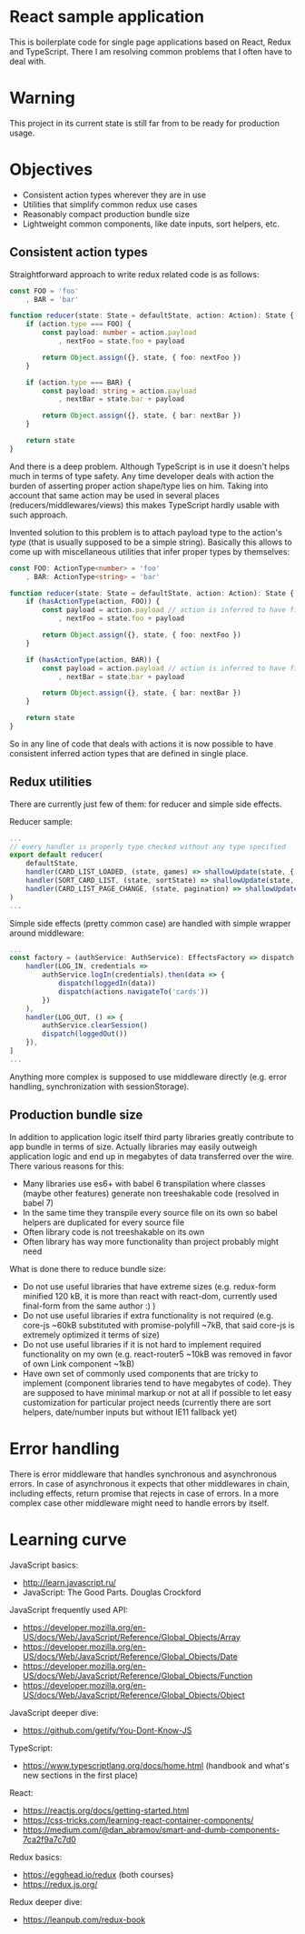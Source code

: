 # React sample application
This is boilerplate code for single page applications based on React, Redux and TypeScript.
There I am resolving common problems that I often have to deal with.

# Warning
This project in its current state is still far from to be ready for production usage.

# Objectives
- Consistent action types wherever they are in use
- Utilities that simplify common redux use cases
- Reasonably compact production bundle size
- Lightweight common components, like date inputs, sort helpers, etc.

## Consistent action types
Straightforward approach to write redux related code is as follows:
```ts
const FOO = 'foo'
    , BAR = 'bar'

function reducer(state: State = defaultState, action: Action): State {
    if (action.type === FOO) {
        const payload: number = action.payload
            , nextFoo = state.foo + payload

        return Object.assign({}, state, { foo: nextFoo })
    }

    if (action.type === BAR) {
        const payload: string = action.payload
            , nextBar = state.bar + payload

        return Object.assign({}, state, { bar: nextBar })
    }

    return state
}
```
And there is a deep problem. Although TypeScript is in use it doesn't helps much in terms of type safety.
Any time developer deals with action the burden of asserting proper action shape/type lies on him.
Taking into account that same action may be used in several places (reducers/middlewares/views) this
makes TypeScript hardly usable with such approach.

Invented solution to this problem is to attach payload type to the action's *type* (that is usually supposed to be a simple string).
Basically this allows to come up with miscellaneous utilities that infer proper types by themselves:
```ts
const FOO: ActionType<number> = 'foo'
    , BAR: ActionType<string> = 'bar'

function reducer(state: State = defaultState, action: Action): State {
    if (hasActionType(action, FOO)) {
        const payload = action.payload // action is inferred to have field 'payload: number'
            , nextFoo = state.foo + payload

        return Object.assign({}, state, { foo: nextFoo })
    }

    if (hasActionType(action, BAR)) {
        const payload = action.payload // action is inferred to have field 'payload: string'
            , nextBar = state.bar + payload

        return Object.assign({}, state, { bar: nextBar })
    }

    return state
}
```
So in any line of code that deals with actions it is now possible to have consistent inferred action types
that are defined in single place.

## Redux utilities
There are currently just few of them: for reducer and simple side effects.

Reducer sample:
```ts
...
// every handler is properly type checked without any type specified
export default reducer(
    defaultState,
    handler(CARD_LIST_LOADED, (state, games) => shallowUpdate(state, { games })),
    handler(SORT_CARD_LIST, (state, sortState) => shallowUpdate(state, { games: sortGames(state.games, sortState) })),
    handler(CARD_LIST_PAGE_CHANGE, (state, pagination) => shallowUpdate(state, { pagination })),
)
...
```

Simple side effects (pretty common case) are handled with simple wrapper around middleware:
```ts
...
const factory = (authService: AuthService): EffectsFactory => dispatch => [
    handler(LOG_IN, credentials =>
        authService.logIn(credentials).then(data => {
            dispatch(loggedIn(data))
            dispatch(actions.navigateTo('cards'))
        })
    ),
    handler(LOG_OUT, () => {
        authService.clearSession()
        dispatch(loggedOut())
    }),
]
...
```
Anything more complex is supposed to use middleware directly (e.g. error handling, synchronization with sessionStorage).

## Production bundle size
In addition to application logic itself third party libraries greatly contribute to app bundle in terms of size.
Actually libraries may easily outweigh application logic and end up in megabytes of data transferred over the wire. 
There various reasons for this:
- Many libraries use es6+ with babel 6 transpilation where classes (maybe other features) generate non treeshakable code (resolved in babel 7)
- In the same time they transpile every source file on its own so babel helpers are duplicated for every source file
- Often library code is not treeshakable on its own
- Often library has way more functionality than project probably might need

What is done there to reduce bundle size:
- Do not use useful libraries that have extreme sizes (e.g. redux-form minified 120 kB, it is more than react with react-dom, currently used final-form from the same author :) )
- Do not use useful libraries if extra functionality is not required (e.g. core-js ~60kB substituted with promise-polyfill ~7kB, that said core-js is extremely optimized it terms of size)
- Do not use useful libraries if it is not hard to implement required functionality on my own (e.g. react-router5 ~10kB was removed in favor of own Link component ~1kB)
- Have own set of commonly used components that are tricky to implement (component libraries tend to have megabytes of code). They are supposed to have minimal markup or not at all if possible to let easy customization for particular project needs (currently there are sort helpers, date/number inputs but without IE11 fallback yet)

# Error handling
There is error middleware that handles synchronous and asynchronous errors. In case of asynchronous it expects that other middlewares in chain,
including effects, return promise that rejects in case of errors. In a more complex case other middleware might need to handle errors by itself.

# Learning curve
JavaScript basics:
- http://learn.javascript.ru/
- JavaScript: The Good Parts. Douglas Crockford

JavaScript frequently used API:
- https://developer.mozilla.org/en-US/docs/Web/JavaScript/Reference/Global_Objects/Array
- https://developer.mozilla.org/en-US/docs/Web/JavaScript/Reference/Global_Objects/Date
- https://developer.mozilla.org/en-US/docs/Web/JavaScript/Reference/Global_Objects/Function
- https://developer.mozilla.org/en-US/docs/Web/JavaScript/Reference/Global_Objects/Object

JavaScript deeper dive:
- https://github.com/getify/You-Dont-Know-JS

TypeScript:
- https://www.typescriptlang.org/docs/home.html (handbook and what's new sections in the first place)

React:
- https://reactjs.org/docs/getting-started.html
- https://css-tricks.com/learning-react-container-components/
- https://medium.com/@dan_abramov/smart-and-dumb-components-7ca2f9a7c7d0

Redux basics:
- https://egghead.io/redux (both courses)
- https://redux.js.org/

Redux deeper dive:
- https://leanpub.com/redux-book

